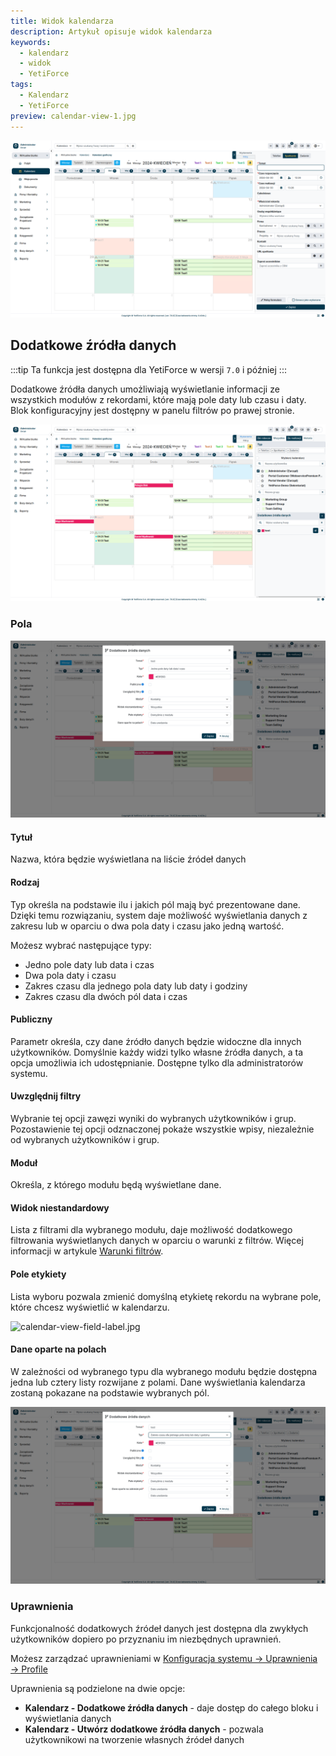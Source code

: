 ```yaml
---
title: Widok kalendarza
description: Artykuł opisuje widok kalendarza
keywords:
  - kalendarz
  - widok
  - YetiForce
tags:
  - Kalendarz
  - YetiForce
preview: calendar-view-1.jpg
---
```


![calendar-view-1](calendar-view-1.jpg)

## Dodatkowe źródła danych

:::tip
Ta funkcja jest dostępna dla YetiForce w wersji `7.0` i później
:::

Dodatkowe źródła danych umożliwiają wyświetlanie informacji ze wszystkich modułów z rekordami, które mają pole daty lub czasu i daty. Blok konfiguracyjny jest dostępny w panelu filtrów po prawej stronie.

![calendar-view-additional-data-sources-0.jpg](calendar-view-additional-data-sources-0.jpg)

### Pola

![calendar-view-additional-data-sources-1.jpg](calendar-view-additional-data-sources-1.jpg)

#### Tytuł

Nazwa, która będzie wyświetlana na liście źródeł danych

#### Rodzaj

Typ określa na podstawie ilu i jakich pól mają być prezentowane dane. Dzięki temu rozwiązaniu, system daje możliwość wyświetlania danych z zakresu lub w oparciu o dwa pola daty i czasu jako jedną wartość.

Możesz wybrać następujące typy:

- Jedno pole daty lub data i czas
- Dwa pola daty i czasu
- Zakres czasu dla jednego pola daty lub daty i godziny
- Zakres czasu dla dwóch pól data i czas

#### Publiczny

Parametr określa, czy dane źródło danych będzie widoczne dla innych użytkowników. Domyślnie każdy widzi tylko własne źródła danych, a ta opcja umożliwia ich udostępnianie. Dostępne tylko dla administratorów systemu.

#### Uwzględnij filtry

Wybranie tej opcji zawęzi wyniki do wybranych użytkowników i grup. Pozostawienie tej opcji odznaczonej pokaże wszystkie wpisy, niezależnie od wybranych użytkowników i grup.

#### Moduł

Określa, z którego modułu będą wyświetlane dane.

#### Widok niestandardowy

Lista z filtrami dla wybranego modułu, daje możliwość dodatkowego filtrowania wyświetlanych danych w oparciu o warunki z filtrów. Więcej informacji w artykule [Warunki filtrów](/user-guides/interface-guide/list-view/filter#conditions).

#### Pole etykiety

Lista wyboru pozwala zmienić domyślną etykietę rekordu na wybrane pole, które chcesz wyświetlić w kalendarzu.

![calendar-view-field-label.jpg](calendar-view-field-label.jpg)

#### Dane oparte na polach

W zależności od wybranego typu dla wybranego modułu będzie dostępna jedna lub cztery listy rozwijane z polami. Dane wyświetlania kalendarza zostaną pokazane na podstawie wybranych pól.

![calendar-view-additional-data-sources-2.jpg](calendar-view-additional-data-sources-2.jpg)

### Uprawnienia

Funkcjonalność dodatkowych źródeł danych jest dostępna dla zwykłych użytkowników dopiero po przyznaniu im niezbędnych uprawnień.

Możesz zarządzać uprawnieniami w [Konfiguracja systemu → Uprawnienia → Profile](/administrator-guides/permissions/profiles/)

Uprawnienia są podzielone na dwie opcje:

- **Kalendarz - Dodatkowe źródła danych** - daje dostęp do całego bloku i wyświetlania danych
- **Kalendarz - Utwórz dodatkowe źródła danych** - pozwala użytkownikowi na tworzenie własnych źródeł danych
